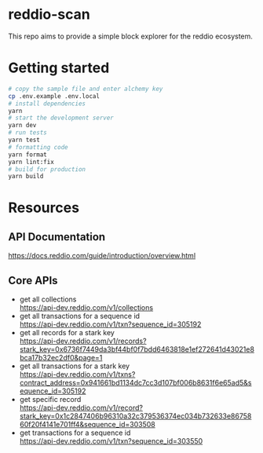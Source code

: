 # reddio-scan

This repo aims to provide a simple block explorer for the reddio ecosystem.

# Getting started

```bash
# copy the sample file and enter alchemy key
cp .env.example .env.local
# install dependencies
yarn
# start the development server
yarn dev
# run tests
yarn test
# formatting code
yarn format
yarn lint:fix
# build for production
yarn build
```

# Resources
## API Documentation
https://docs.reddio.com/guide/introduction/overview.html

## Core APIs
- get all collections<br/>
https://api-dev.reddio.com/v1/collections
- get all transactions for a sequence id<br/>
https://api-dev.reddio.com/v1/txn?sequence_id=305192
- get all records for a stark key<br/>
https://api-dev.reddio.com/v1/records?stark_key=0x6736f7449da3bf44bf0f7bdd6463818e1ef272641d43021e8bca17b32ec2df0&page=1
- get all transactions for a stark key<br/>
https://api-dev.reddio.com/v1/txns?contract_address=0x941661bd1134dc7cc3d107bf006b8631f6e65ad5&sequence_id=305192
- get specific record<br/>
https://api-dev.reddio.com/v1/record?stark_key=0x1c2847406b96310a32c379536374ec034b732633e8675860f20f4141e701ff4&sequence_id=303508
- get transactions for a sequence id<br/>
https://api-dev.reddio.com/v1/txn?sequence_id=303550
